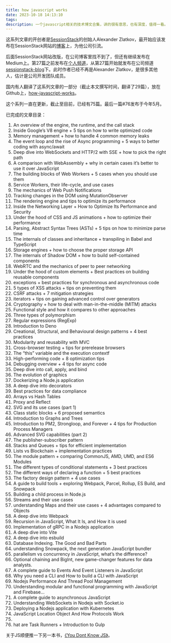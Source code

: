 ```yaml
---
title: how javascript works
date: 2023-10-18 14:13:10
tags:
description: 一个javascript相关的技术博文合集，讲的很有意思，也有深度，值得一看。
---
```

这系列文章的开创者是[SessionStack](https://sessionstack.com)的创始人Alexander Zlatkov，最开始应该发布在SessionStack网站的[博客](https://blog.sessionstack.com/tagged/tutorial)上，为他公司引流。

后面SessionStack网站改版，在公司博客里找不到了，但还有继续发布在Medium上。第27篇之前发布在[个人频道](https://medium.com/@zlatkov)，从第27篇开始就发布在公司频道[sessionstack-blog](https://medium.com/sessionstack-blog/how-javascript-works/home)下。此时作者已经不再是Alexander Zlatkov，是很多其他人，估计是公司开发团队成员。

国内有人翻译了这系列文章的一部分（截止本文撰写时间，翻译了29篇），放在Github上，[how-javascript-works](https://github.com/Troland/how-javascript-works)。

这个系列一直在更新，截止至目前，已经有75篇。最后一篇#76发布于今年5月。

已完成的文章目录：
1. An overview of the engine, the runtime, and the call stack
2. Inside Google’s V8 engine + 5 tips on how to write optimized code
3. Memory management + how to handle 4 common memory leaks
4. The event loop and the rise of Async programming + 5 ways to better coding with async/await
5. Deep dive into WebSockets and HTTP/2 with SSE + how to pick the right path
6. A comparison with WebAssembly + why in certain cases it’s better to use it over JavaScript
7. The building blocks of Web Workers + 5 cases when you should use them
8. Service Workers, their life-cycle, and use cases
9. The mechanics of Web Push Notifications
10. Tracking changes in the DOM using MutationObserver
11. The rendering engine and tips to optimize its performance
12. Inside the Networking Layer + How to Optimize Its Performance and Security
13. Under the hood of CSS and JS animations + how to optimize their performance
14. Parsing, Abstract Syntax Trees (ASTs) + 5 tips on how to minimize parse time
15. The internals of classes and inheritance + transpiling in Babel and TypeScript
16. Storage engines + how to choose the proper storage API
17. The internals of Shadow DOM + how to build self-contained components
18. WebRTC and the mechanics of peer to peer networking
19. Under the hood of custom elements + Best practices on building reusable components
20. exceptions + best practices for synchronous and asynchronous code
21. 5 types of XSS attacks + tips on preventing them
22. CSRF attacks + 7 mitigation strategies
23. iterators + tips on gaining advanced control over generators
24. Cryptography + how to deal with man-in-the-middle (MITM) attacks
25. Functional style and how it compares to other approaches
26. Three types of polymorphism
27. Regular expressions (RegExp)
28. Introduction to Deno
29. Creational, Structural, and Behavioural design patterns + 4 best practices
30. Modularity and reusability with MVC
31. Cross-browser testing + tips for prerelease browsers
32. The “this” variable and the execution contextf
33. High-performing code + 8 optimization tips
34. Debugging overview + 4 tips for async code
35. Deep dive into call, apply, and bind
36. The evolution of graphics
37. Dockerizing a Node.js application
38. A deep dive into decorators
39. Best practices for data compliance
40. Arrays vs Hash Tables
41. Proxy and Reflect
42. SVG and its use cases (part 1)
43. Class static blocks + 6 proposed semantics
44. Introduction to Graphs and Trees
45. Introduction to PM2, Strongloop, and Forever + 4 tips for Production Process Managers
46. Аdvanced SVG capabilities (part 2)
47. Тhe publisher-subscriber pattern
48. Stacks and Queues + tips for efficient implementation
49. Lists vs Blockchain + implementation practices
50. The module pattern + comparing CommonJS, AMD, UMD, and ES6 Modules
51. The different types of conditional statements + 3 best practices
52. The different ways of declaring a function + 5 best practices
53. The factory design pattern + 4 use cases
54. A guide to build tools + exploring Webpack, Parcel, Rollup, ES Build, and Snowpack
55. Building a child process in Node.js
56. Streams and their use cases
57. understanding Maps and their use cases + 4 advantages compared to Objects
58. A deep dive into Webpack
59. Recursion in JavaScript, What It Is, and How it is used
60. Implementation of gRPC in a Nodejs application
61. A deep dive into Vite
62. A deep dive into esbuild
63. Database Indexing. The Good and Bad Parts
64. understanding Snowpack, the next generation JavaScript bundler
65. parallelism vs concurrency in JavaScript, what’s the difference?
66. Optional chaining and BigInt, new game-changer features for data analysts.
67. A complete guide to Events And Event Listeners in JavaScript
68. Why you need a CLI and How to build a CLI with JavaScript
69. Nodejs Performance And Thread Pool Management
70. Understanding modular and functional programming with JavaScript and Firebase…
71. A complete guide to asynchronous JavaScript
72. Understanding WebSockets in Nodejs with Socket.io
73. Deploying a Nodejs application with Kubernetes
74. JavaScript Location Object And How Protocols Work
75. 
76. hat are Task Runners + Introduction to Gulp

关于JS顺便推一下另一本书，[《You Dont Know JS》](https://github.com/getify/You-Dont-Know-JS)。
